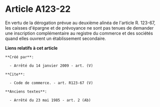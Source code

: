 # Article A123-22

En vertu de la dérogation prévue au deuxième alinéa de l'article R. 123-67, les caisses d'épargne et de prévoyance ne sont
pas tenues de demander une inscription complémentaire au registre du commerce et des sociétés quand elles ouvrent un
établissement secondaire.

**Liens relatifs à cet article**

	**Créé par**:

	  - Arrêté du 14 janvier 2009 - art. (V)

	**Cite**:

	  - Code de commerce. - art. R123-67 (V)

	**Anciens textes**:

	  - Arrêté du 23 mai 1985 - art. 2 (Ab)
